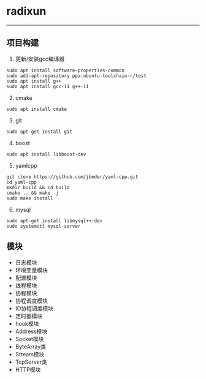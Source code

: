 # radixun

---

## 项目构建

1. 更新/安装gcc编译器
```shell
sudo apt install software-properties-common
sudo add-apt-repository ppa:ubuntu-toolchain-r/test
sudo apt install g++
sudo apt install gcc-11 g++-11
```
2. cmake
```shell
sudo apt install cmake
```
3. git
```shell
sudo apt-get install git
```
4. boost
```shell
sudo apt install libboost-dev
```
5. yamlcpp

```shell
git clone https://github.com/jbeder/yaml-cpp.git
cd yaml-cpp
mkdir build && cd build
cmake .. && make -j
sudo make install
```
6. mysql

```shell
sudo apt-get install libmysql++-dev
sudo systemctl mysql-server
```

## 模块

- 日志模块
- 环境变量模块
- 配置模块
- 线程模块
- 协程模块
- 协程调度模块
- IO协程调度模块
- 定时器模块
- hook模块
- Address模块
- Socket模块
- ByteArray类
- Stream模块
- TcpServer类
- HTTP模块